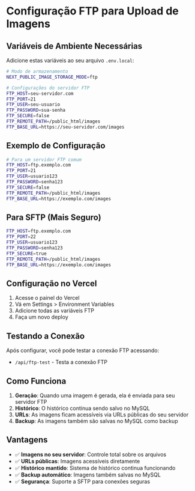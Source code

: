 # Configuração FTP para Upload de Imagens

## Variáveis de Ambiente Necessárias

Adicione estas variáveis ao seu arquivo `.env.local`:

```bash
# Modo de armazenamento
NEXT_PUBLIC_IMAGE_STORAGE_MODE=ftp

# Configurações do servidor FTP
FTP_HOST=seu-servidor.com
FTP_PORT=21
FTP_USER=seu-usuario
FTP_PASSWORD=sua-senha
FTP_SECURE=false
FTP_REMOTE_PATH=/public_html/images
FTP_BASE_URL=https://seu-servidor.com/images
```

## Exemplo de Configuração

```bash
# Para um servidor FTP comum
FTP_HOST=ftp.exemplo.com
FTP_PORT=21
FTP_USER=usuario123
FTP_PASSWORD=senha123
FTP_SECURE=false
FTP_REMOTE_PATH=/public_html/images
FTP_BASE_URL=https://exemplo.com/images
```

## Para SFTP (Mais Seguro)

```bash
FTP_HOST=ftp.exemplo.com
FTP_PORT=22
FTP_USER=usuario123
FTP_PASSWORD=senha123
FTP_SECURE=true
FTP_REMOTE_PATH=/public_html/images
FTP_BASE_URL=https://exemplo.com/images
```

## Configuração no Vercel

1. Acesse o painel do Vercel
2. Vá em Settings > Environment Variables
3. Adicione todas as variáveis FTP
4. Faça um novo deploy

## Testando a Conexão

Após configurar, você pode testar a conexão FTP acessando:
- `/api/ftp-test` - Testa a conexão FTP

## Como Funciona

1. **Geração**: Quando uma imagem é gerada, ela é enviada para seu servidor FTP
2. **Histórico**: O histórico continua sendo salvo no MySQL
3. **URLs**: As imagens ficam acessíveis via URLs públicas do seu servidor
4. **Backup**: As imagens também são salvas no MySQL como backup

## Vantagens

- ✅ **Imagens no seu servidor**: Controle total sobre os arquivos
- ✅ **URLs públicas**: Imagens acessíveis diretamente
- ✅ **Histórico mantido**: Sistema de histórico continua funcionando
- ✅ **Backup automático**: Imagens também salvas no MySQL
- ✅ **Segurança**: Suporte a SFTP para conexões seguras
